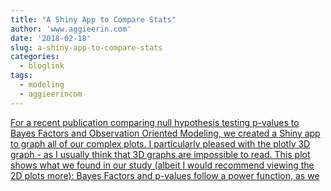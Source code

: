 ```yaml
---
title: "A Shiny App to Compare Stats"
author: 'www.aggieerin.com'
date: '2018-02-18'
slug: a-shiny-app-to-compare-stats
categories:
  - bloglink
tags:
  - modeling
  - aggieerincom
---
```


[For a recent publication comparing null hypothesis testing p-values to Bayes Factors and Observation Oriented Modeling, we created a Shiny app to graph all of our complex plots. I particularly pleased with the plotly 3D graph - as I usually think that 3D graphs are impossible to read. This plot shows what we found in our study (albeit I would recommend viewing the 2D plots more): Bayes Factors and p-values follow a power function, as we<i class="fas fa-external-link-alt"></i>](https://doomlab.github.io/post/a-shiny-app-to-compare-stats/)

